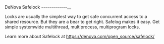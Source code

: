 
DeNova Safelock
-------------__

Locks are usually the simplest way to get safe concurrent access to a shared resource.
But they are a bear to get right.
Safelog makes it easy.
Get simple systemwide multithread, multiprocess, multiprogram locks.


Learn more about Safelock at https://denova.com/open_source/safelock/
